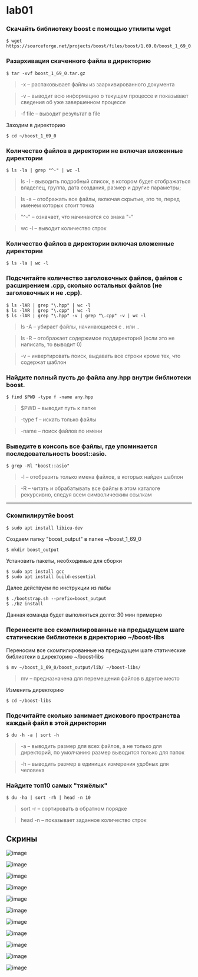 # lab01

### Скачайть библиотеку boost с помощью утилиты wget

```
$ wget https://sourceforge.net/projects/boost/files/boost/1.69.0/boost_1_69_0.tar.gz
```

### Разархивация скаченного файла в директорию

```
$ tar -xvf boost_1_69_0.tar.gz
```

>-x – распаковывает файлы из заархивированного документа

>-v – выводит всю информацию о текущем процессе и показывает сведения об уже завершенном процессе

>-f file – выводит результат в file

Заходим в директорию 

```
$ cd ~/boost_1_69_0
```

### Количество файлов в директории не включая вложенные директории

```
$ ls -la | grep "^-" | wc -l
```

>ls -l - выводить подробный список, в котором будет отображаться владелец, группа, дата создания, размер и другие параметры;

>ls -a – отображать все файлы, включая скрытые, это те, перед именем которых стоит точка

>"^-" – означает, что начинаются со знака "-"

>wc -l – выводит количество строк

### Количество файлов в директории включая вложенные директории
```
$ ls -la | wc -l
```

### Подсчитайте количество заголовочных файлов, файлов с расширением .cpp, сколько остальных файлов (не заголовочных и не .cpp).

```
$ ls -lAR | grep "\.hpp" | wc -l
$ ls -lAR | grep "\.cpp" | wc -l
$ ls -lAR | grep "\.hpp" -v | grep "\.cpp" -v | wc -l
```

>ls -A – убирает файлы, начинающиеся с . или ..

>ls -R – отображает содержимое поддиректорий (если это не написать, то выводит 0)

>-v – инвертировать поиск, выдавать все строки кроме тех, что содержат шаблон

### Найдите полный пусть до файла any.hpp внутри библиотеки boost.

```
$ find $PWD -type f -name any.hpp
```

>$PWD – выводит путь к папке

>-type f – искать только файлы

>-name – поиск файлов по имени

### Выведите в консоль все файлы, где упоминается последовательность boost::asio.

```
$ grep -Rl "boost::asio"
```

>-l – отобразить только имена файлов, в которых найден шаблон

>-R – читать и обрабатывать все файлы в этом каталоге рекурсивно, следуя всем символическим ссылкам
___

### Скомпилирутйе boost

```
$ sudo apt install libicu-dev
```

Создаем папку "boost_output" в папке ~/boost_1_69_0

```
$ mkdir boost_output
```

Установить пакеты, необходимые для сборки

```
$ sudo apt install gcc
$ sudo apt install build-essential
```

Далее действуем по инструкции из лабы

```
$ ./bootstrap.sh --prefix=boost_output
$ ./b2 install
```

Данная команда будет выполняться долго: 30 мин примерно

### Перенесите все скомпилированные на предыдущем шаге статические библиотеки в директорию ~/boost-libs

Переносим все скомпилированные на предыдущем шаге статические библиотеки в директорию ~/boost-libs

```
$ mv ~/boost_1_69_0/boost_output/lib/ ~/boost-libs/
```

>mv – предназначена для перемещения файлов в другое место
 
Изменить директорию

```
$ cd ~/boost-libs
```

### Подсчитайте сколько занимает дискового пространства каждый файл в этой директории

```
$ du -h -a | sort -h
```
>-a – выводить размер для всех файлов, а не только для директорий, по умолчанию размер выводится только для папок

>-h – выводить размер в единицах измерения удобных для человека

### Найдите топ10 самых "тяжёлых"

```
$ du -ha | sort -rh | head -n 10
```

>sort -r – сортировать в обратном порядке

>head -n – показывает заданное количество строк

## Скрины

![image](https://user-images.githubusercontent.com/125077130/222186623-37ab267b-faa0-47b0-8209-cd6fd8c56fca.png)

![image](https://user-images.githubusercontent.com/125077130/222186683-58367597-2eab-448c-8ebf-6cec95172fbb.png)

![image](https://user-images.githubusercontent.com/125077130/222186734-a47c09e6-e01c-4f90-a61f-57fc1ccf368a.png)

![image](https://user-images.githubusercontent.com/125077130/222186770-67bf1dcf-8500-4a2b-bc8d-37429032731e.png)

![image](https://user-images.githubusercontent.com/125077130/222186805-0d7115bc-f9e6-4005-ac0a-00c0320090db.png)

![image](https://user-images.githubusercontent.com/125077130/222186838-1924d2ec-d933-461c-95c6-0358c4cd4211.png)

![image](https://user-images.githubusercontent.com/125077130/222186890-94285373-82df-4fd8-adef-5f200b3530d1.png)

![image](https://user-images.githubusercontent.com/125077130/222186956-633ce1b9-698f-4c26-80af-b6da48f1f223.png)

![image](https://user-images.githubusercontent.com/125077130/222186988-0786de7c-747b-4c3b-87d8-b8c50663282e.png)

![image](https://user-images.githubusercontent.com/125077130/222187022-cf507cbf-865a-4f43-bdea-7c47972c7572.png)

![image](https://user-images.githubusercontent.com/125077130/222187054-6d5ebaa7-53bc-4f24-8bb7-7985b221167c.png)
